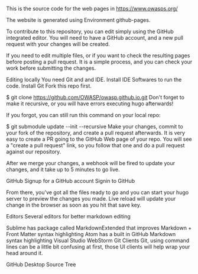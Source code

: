 This is the source code for the web pages in https://www.owasps.org/

The website is generated using Environment github-pages.

To contribute to this repository, you can edit simply using the GitHub integrated editor. You will need to have a GitHub account, and a new pull request with your changes will be created.

If you need to edit multiple files, or if you want to check the resulting pages before posting a pull request. It is a simple process, and you can check your work before submitting the changes.

Editing locally
You need Git and and IDE.
Install IDE Softwares to run the code.
Install Git
Fork this repo first.

$ git clone https://github.com/OWASP/owasp.github.io.git
Don't forget to make it recursive, or you will have errors executing hugo afterwards!

If you forgot, you can still run this command on your local repo:

$ git submodule update --init --recursive
Make your changes, commit to your fork of the repository, and create a pull request afterwards. It is very easy to create a PR going to the GitHub Web page of your repo. You will see a "create a pull request" link, so you follow that one and do a pull request against our repository.

After we merge your changes, a webhook will be fired to update your changes, and it take up to 5 minutes to go live.

GitHub
Signup for a GitHub account
Signin to GitHub

From there, you've got all the files ready to go and you can start your hugo server to preview the changes you made. Live reload will update your change in the browser as soon as you hit that save key.


Editors
Several editors for better markdown editing

Sublime has package called MarkdownExtended that improves Markdown + Front Matter syntax highlighting
Atom has a built in GitHub Markdown syntax highlighting
Visual Studio
WebStorm
Git Clients
Git, using command lines can be a little bit confusing at first, those UI clients will help wrap your head around it.

GitHub Desktop
Source Tree
